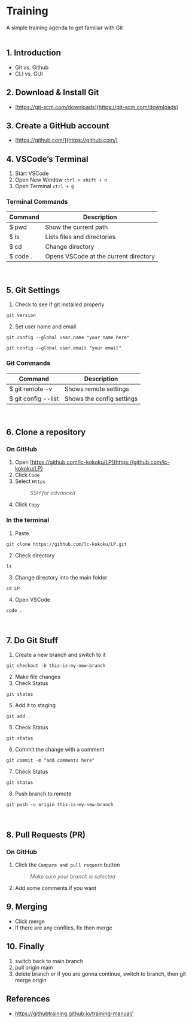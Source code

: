 # Training

A simple training agenda to get familiar with Git
<br>
<br>

## 1. Introduction

-   Git vs. Github
-   CLI vs. GUI
    <br>

## 2. Download & Install Git

-   [https://git-scm.com/downloads](https://git-scm.com/downloads)
    <br>

## 3. Create a GitHub account

-   [https://github.com/](https://github.com/)
    <br>

## 4. VSCode’s Terminal

1. Start VSCode
2. Open New Window `ctrl + shift + n`
3. Open Terminal `ctrl + @`

### Terminal Commands

| Command  | Description                           |
| -------- | ------------------------------------- |
| $ pwd    | Show the current path                 |
| $ ls     | Lists files and directories           |
| $ cd     | Change directory                      |
| $ code . | Opens VSCode at the current directory |

<br>

## 5. Git Settings

1. Check to see if git installed properly

```
git version
```

2. Set user name and email

```
git config --global user.name "your name here"
```

```
git config --global user.email "your email"
```

### Git Commands

| Command             | Description               |
| ------------------- | ------------------------- |
| $ git remote -v     | Shows remote settings     |
| $ git config --list | Shows the config settings |

<br>

## 6. Clone a repository

### On GitHub

1. Open [https://github.com/lc-kokoku/LP](https://github.com/lc-kokoku/LP)
2. Click `Code`
3. Select `Https`
    > _SSH for advanced_
4. Click `Copy`

### In the terminal

1. Paste

```
git clone https://github.com/lc-kokoku/LP.git
```

2. Check directory

```
ls
```

3. Change directory into the main folder

```
cd LP
```

4. Open VSCode

```
code .
```

<br>

## 7. Do Git Stuff

1. Create a new branch and switch to it

```
git checkout -b this-is-my-new-branch
```

2. Make file changes
3. Check Status
```
git status
```
5. Add it to staging

```
git add .
```

5. Check Status

```
git status
```

6. Commit the change with a comment

```
git commit -m "add comments here"
```

7. Check Status

```
git status
```

8. Push branch to remote

```
git push -u origin this-is-my-new-branch
```

<br>

## 8. Pull Requests (PR)

### On GitHub

1. Click the `Compare and pull request` button
    > _Make sure your branch is selected_
2. Add some comments if you want
   <br>

## 9. Merging

-   Click merge
-   If there are any conflics, fix then merge
    <br>

## 10. Finally

1. switch back to main branch
2. pull origin main
3. delete branch or if you are gonna continue, switch to branch, then git merge origin

## References

-   https://githubtraining.github.io/training-manual/
